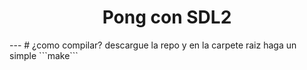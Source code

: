 <div align="center"> 
    <h1>Pong con SDL2</h1>
</div>
---
# ¿como compilar?
descargue la repo y en la carpete raiz haga un simple ```make```
